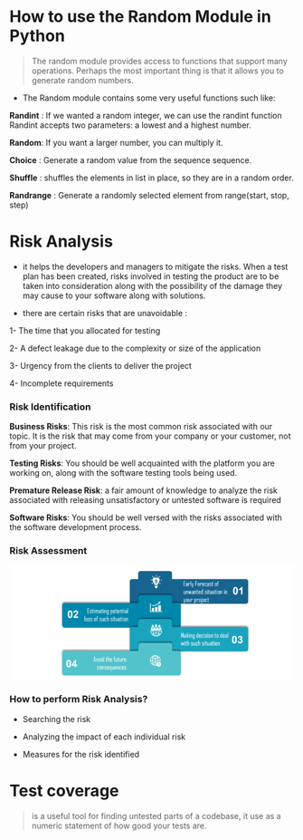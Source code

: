 # How to use the Random Module in Python

> The random module provides access to functions that support many operations. Perhaps the most important thing is that it allows you to generate random numbers.

* The Random module contains some very useful functions such like:

**Randint** : If we wanted a random integer, we can use the randint function Randint accepts two parameters: a lowest and a highest number.

**Random**: If you want a larger number, you can multiply it.

**Choice** : Generate a random value from the sequence sequence.

**Shuffle** : shuffles the elements in list in place, so they are in a random order.

**Randrange** : Generate a randomly selected element from range(start, stop, step)

# Risk Analysis

* it helps the developers and managers to mitigate the risks. When a test plan has been created, risks involved in testing the product are to be taken into consideration along with the possibility of the damage they may cause to your software along with solutions.

* there are certain risks that are unavoidable :

1- The time that you allocated for testing

2- A defect leakage due to the complexity or size of the application

3- Urgency from the clients to deliver the project

4- Incomplete requirements


### Risk Identification 

**Business Risks**: This risk is the most common risk associated with our topic. It is the risk that may come from your company or your customer, not from your project.

**Testing Risks**: You should be well acquainted with the platform you are working on, along with the software testing tools being used.

**Premature Release Risk**: a fair amount of knowledge to analyze the risk associated with releasing unsatisfactory or untested software is required

**Software Risks**: You should be well versed with the risks associated with the software development process.

### Risk Assessment

![Image](./risk.PNG)


### How to perform Risk Analysis?

* Searching the risk

* Analyzing the impact of each individual risk

* Measures for the risk identified

# Test coverage 

>  is a useful tool for finding untested parts of a codebase, it use as a numeric statement of how good your tests are.

